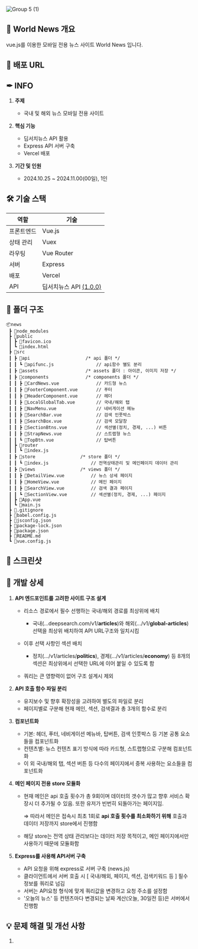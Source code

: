 ![Group 5 (1)](https://github.com/user-attachments/assets/140136ed-af67-43e7-b230-2da64d915b48)

## 📰 World News 개요
vue.js를 이용한 모바일 전용 뉴스 사이트 World News 입니다.



## 🔗 배포 URL
<url>



## ✒ INFO
1. **주제**
    - 국내 및 해외 뉴스 모바일 전용 사이트
  
2. **핵심 기능**
    - 딥서치뉴스 API 활용
    - Express API 서버 구축
    - Vercel 배포  
      
3. **기간 및 인원**
    - 2024.10.25 ~ 2024.11.00(00일), 1인



## 🛠️ 기술 스택  
| 역할         | 기술                       |
|--------------|----------------------------|
| 프론트엔드   | Vue.js                     |
| 상태 관리    | Vuex                       |
| 라우팅       | Vue Router                 |
| 서버         | Express                    |
| 배포         | Vercel                     |
| API          | 딥서치뉴스 API [(1.0.0)](https://news.deepsearch.com/api/) |



## 💼 폴더 구조
    📦news
     ┣ 📂node_modules
     ┣ 📂public
     ┃ ┣ 📜favicon.ico
     ┃ ┗ 📜index.html
     ┣ 📂src
     ┃ ┣ 📂api                     /* api 폴더 */
     ┃ ┃ ┗ 📜apifunc.js                // api함수 별도 분리
     ┃ ┣ 📂assets                  /* assets 폴더 : 아이콘, 이미지 저장 */
     ┃ ┣ 📂components              /* components 폴더 */
     ┃ ┃ ┣ 📜CardNews.vue              // 카드형 뉴스 
     ┃ ┃ ┣ 📜FooterComponent.vue       // 푸터
     ┃ ┃ ┣ 📜HeaderComponent.vue       // 헤더
     ┃ ┃ ┣ 📜LocalGlobalTab.vue        // 국내/해외 탭
     ┃ ┃ ┣ 📜NavMenu.vue               // 네비게이션 메뉴
     ┃ ┃ ┣ 📜SearchBar.vue             // 검색 인풋박스
     ┃ ┃ ┣ 📜SearchBox.vue             // 검색 모달창
     ┃ ┃ ┣ 📜SectionBtns.vue           // 섹션별(정치, 경제, ...) 버튼
     ┃ ┃ ┣ 📜StrapNews.vue             // 스트랩형 뉴스
     ┃ ┃ ┗ 📜TopBtn.vue                // 탑버튼
     ┃ ┣ 📂router
     ┃ ┃ ┗ 📜index.js
     ┃ ┣ 📂store                 /* store 폴더 */
     ┃ ┃ ┗ 📜index.js                // 전역상태관리 및 메인페이지 데이터 관리
     ┃ ┣ 📂views                 /* views 폴더 */
     ┃ ┃ ┣ 📜DetailView.vue          // 뉴스 상세 페이지
     ┃ ┃ ┣ 📜HomeView.vue            // 메인 페이지
     ┃ ┃ ┣ 📜SearchView.vue          // 검색 결과 페이지
     ┃ ┃ ┗ 📜SectionView.vue         // 섹션별(정치, 경제, ...) 페이지
     ┃ ┣ 📜App.vue
     ┃ ┗ 📜main.js
     ┣ 📜.gitignore
     ┣ 📜babel.config.js
     ┣ 📜jsconfig.json
     ┣ 📜package-lock.json
     ┣ 📜package.json
     ┣ 📜README.md
     ┗ 📜vue.config.js



## 📱 스크린샷





## 🙋 개발 상세
1. **API 엔드포인트를 고려한 사이트 구조 설계**
    - 리소스 경로에서 필수 선행하는 국내/해외 경로를 최상위에 배치
        - 국내(...deepsearch.com/v1/**articles**)와 해외(.../v1/**global-articles**) 선택을 최상위 배치하여 API URL구조와 일치시킴
    - 이후 선택 사항인 섹션 배치
        - 정치(.../v1/articles/**politics**), 경제(.../v1/articles/**economy**) 등 8개의 섹션은 최상위에서 선택한 URL에 이어 붙일 수 있도록 함
  
    - 쿼리는 큰 영향력이 없어 구조 설계시 제외

2. **API 호출 함수 파일 분리**
    - 유지보수 및 향후 확장성을 고려하여 별도의 파일로 분리
    - 페이지별로 구분해 현재 메인, 섹션, 검색결과 총 3개의 함수로 분리
  
3. **컴포넌트화**
    - 기본: 헤더, 푸터, 네비게이션 메뉴바, 탑버튼, 검색 인풋박스 등 기본 공통 요소들을 컴포넌트화
    - 컨텐츠별: 뉴스 컨텐츠 표기 방식에 따라 카드형, 스트랩형으로 구분해 컴포넌트화
    - 이 외 국내/해외 탭, 섹션 버튼 등 다수의 페이지에서 중복 사용하는 요소들을 컴포넌트화
      
4. **메인 페이지 전용 store 모듈화**
    - 현재 메인은 api 호출 횟수가 총 9회이며 데이터의 갯수가 많고 향후 서비스 확장시 더 추가될 수 있음. 또한 유저가 빈번히 되돌아가는 페이지임.
      
      ⇒ 따라서 메인은 접속시 최초 1회로 **api 호출 횟수를 최소화하기 위해** 호출과 데이터 저장까지 store에서 진행함
    - 해당 store는 전역 상태 관리보다는 데이터 저장 목적이고, 메인 페이지에서만 사용하기 때문에 모듈화함

5. **Express를 사용해 API서버 구축**
    - API 요청을 위해 express로 서버 구축 (news.js)
    - 클라이언트에서 서버 호출 시 [ 국내/해외, 페이지, 섹션, 검색키워드 등 ] 필수 정보를 쿼리로 넘김
    - 서버는 API요청 형식에 맞게 쿼리값을 변경하고 요청 주소를 설정함
    - '오늘의 뉴스' 등 컨텐츠마다 변경되는 날짜 계산(오늘, 30일전 등)은 서버에서 진행함


   
## 💡 문제 해결 및 개선 사항
1. 



  

